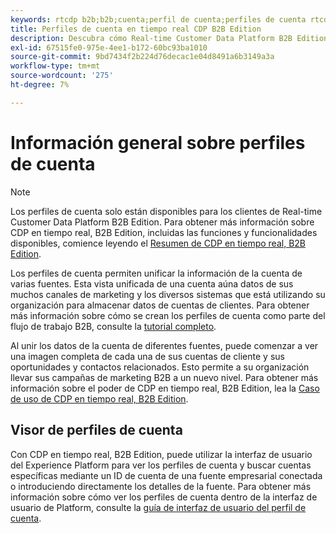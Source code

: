 ```yaml
---
keywords: rtcdp b2b;b2b;cuenta;perfil de cuenta;perfiles de cuenta rtcdp;plataforma de datos de clientes en tiempo real;
title: Perfiles de cuenta en tiempo real CDP B2B Edition
description: Descubra cómo Real-time Customer Data Platform B2B Edition le permite unificar la información de la cuenta de varias fuentes mediante perfiles de cuenta.
exl-id: 67515fe0-975e-4ee1-b172-60bc93ba1010
source-git-commit: 9bd7434f2b224d76decac1e04d8491a6b3149a3a
workflow-type: tm+mt
source-wordcount: '275'
ht-degree: 7%

---
```


# Información general sobre perfiles de cuenta

>[!NOTE]
>
>Los perfiles de cuenta solo están disponibles para los clientes de Real-time Customer Data Platform B2B Edition. Para obtener más información sobre CDP en tiempo real, B2B Edition, incluidas las funciones y funcionalidades disponibles, comience leyendo el [Resumen de CDP en tiempo real, B2B Edition](../b2b-overview.md).

Los perfiles de cuenta permiten unificar la información de la cuenta de varias fuentes. Esta vista unificada de una cuenta aúna datos de sus muchos canales de marketing y los diversos sistemas que está utilizando su organización para almacenar datos de cuentas de clientes. Para obtener más información sobre cómo se crean los perfiles de cuenta como parte del flujo de trabajo B2B, consulte la [tutorial completo](../b2b-tutorial.md).

Al unir los datos de la cuenta de diferentes fuentes, puede comenzar a ver una imagen completa de cada una de sus cuentas de cliente y sus oportunidades y contactos relacionados. Esto permite a su organización llevar sus campañas de marketing B2B a un nuevo nivel. Para obtener más información sobre el poder de CDP en tiempo real, B2B Edition, lea la [Caso de uso de CDP en tiempo real, B2B Edition](../b2b-use-case.md).

## Visor de perfiles de cuenta

Con CDP en tiempo real, B2B Edition, puede utilizar la interfaz de usuario del Experience Platform para ver los perfiles de cuenta y buscar cuentas específicas mediante un ID de cuenta de una fuente empresarial conectada o introduciendo directamente los detalles de la fuente. Para obtener más información sobre cómo ver los perfiles de cuenta dentro de la interfaz de usuario de Platform, consulte la [guía de interfaz de usuario del perfil de cuenta](account-profile-ui-guide.md).
